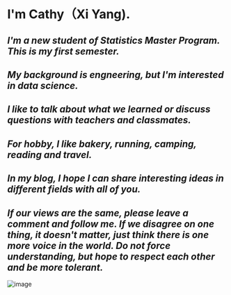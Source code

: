 # **I'm Cathy（Xi Yang).**  
## *I'm a new student of Statistics Master Program. This is my first semester.*
## *My background is engneering, but I'm interested in data science.*       
## *I like to talk about what we learned or discuss questions with teachers and classmates.*  
## *For hobby, I like bakery, running, camping, reading and travel.* 
## *In my blog, I hope I can share interesting ideas in different fields with all of you.*  
## *If our views are the same, please leave a comment and follow me. If we disagree on one thing, it doesn't matter, just think there is one more voice in the world. Do not force understanding, but hope to respect each other and be more tolerant.*
![image](/Users/cathy/Downloads/IMG_0407.jpg)
